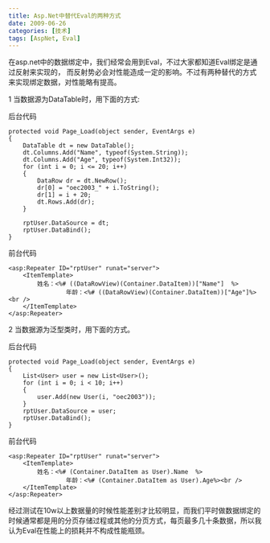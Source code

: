 ```yaml
---
title: Asp.Net中替代Eval的两种方式
date: 2009-06-26
categories: [技术]
tags: [AspNet, Eval]
---
```


在asp.net中的数据绑定中，我们经常会用到Eval，不过大家都知道Eval绑定是通过反射来实现的， 而反射势必会对性能造成一定的影响。不过有两种替代的方式来实现绑定数据，对性能略有提高。

1 当数据源为DataTable时，用下面的方式:

后台代码

```
protected void Page_Load(object sender, EventArgs e)
{
    DataTable dt = new DataTable();
    dt.Columns.Add("Name", typeof(System.String));
    dt.Columns.Add("Age", typeof(System.Int32));
    for (int i = 0; i <= 20; i++)
    {
        DataRow dr = dt.NewRow();
        dr[0] = "oec2003_" + i.ToString();
        dr[1] = i + 20;
        dt.Rows.Add(dr);
    }

    rptUser.DataSource = dt;
    rptUser.DataBind();
}
```

前台代码

```
<asp:Repeater ID="rptUser" runat="server">
    <ItemTemplate>
        姓名：<%# ((DataRowView)(Container.DataItem))["Name"]  %>
                年龄：<%# ((DataRowView)(Container.DataItem))["Age"]%><br />
    </ItemTemplate>
</asp:Repeater>
```

2 当数据源为泛型类时，用下面的方式。

后台代码

```
protected void Page_Load(object sender, EventArgs e)
{
    List<User> user = new List<User>();
    for (int i = 0; i < 10; i++)
    {
        user.Add(new User(i, "oec2003"));
    }
    rptUser.DataSource = user;
    rptUser.DataBind();
}
```

前台代码

```
<asp:Repeater ID="rptUser" runat="server">
    <ItemTemplate>
        姓名：<%# (Container.DataItem as User).Name  %>
                年龄：<%# (Container.DataItem as User).Age%><br />
    </ItemTemplate>
</asp:Repeater>
```

经过测试在10w以上数据量的时候性能差别才比较明显，而我们平时做数据绑定的时候通常都是用的分页存储过程或其他的分页方式，每页最多几十条数据，所以我认为Eval在性能上的损耗并不构成性能瓶颈。

